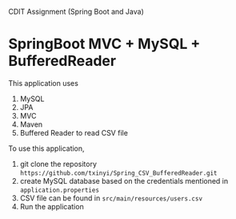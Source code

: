 CDIT Assignment (Spring Boot and Java)

# SpringBoot MVC + MySQL + BufferedReader

This application uses
1. MySQL
2. JPA
3. MVC 
4. Maven
5. Buffered Reader to read CSV file

To use this application, 
1. git clone the repository ```https://github.com/txinyi/Spring_CSV_BufferedReader.git```
2. create MySQL database based on the credentials mentioned in ```application.properties```
4. CSV file can be found in ```src/main/resources/users.csv```
3. Run the application




